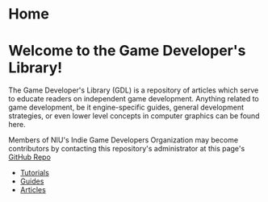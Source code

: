 # Home

# Welcome to the Game Developer's Library!

The Game Developer's Library (GDL) is a repository of articles which serve to educate readers on independent game development. Anything related to game development, be it engine-specific guides, general development strategies, or even lower level concepts in computer graphics can be found here.

Members of NIU's Indie Game Developers Organization may become contributors by contacting this repository's administrator at this page's [GitHub Repo](https://github.com/niu-gdo/game-developers-library)

* [Tutorials](./tutorials/tutorials-index.md)
* [Guides](./guides/guides-index.md)
* [Articles](./articles/articles-index.md)
